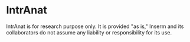 # IntrAnat

IntrAnat is for research purpose only.
It is provided "as is," Inserm and its collaborators do not assume any liability or responsibility for its use.
